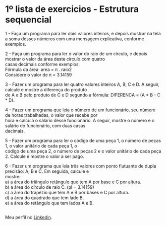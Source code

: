 # 1º lista de exercicios -  Estrutura sequencial

<p>1 - Faça um programa para ler dois valores inteiros, e depois mostrar na tela a soma desses números com uma
mensagem explicativa, conforme exemplos.</p>

<p>2 - Faça um programa para ler o valor do raio de um círculo, e depois mostrar o valor da área deste círculo com quatro<br>
casas decimais conforme exemplos.<br>
Fórmula da área: area = π . raio2<br>
Considere o valor de π = 3.14159</p>

<p>3 - Fazer um programa para ler quatro valores inteiros A, B, C e D. A seguir, calcule e mostre a diferença do produto<br>
de A e B pelo produto de C e D segundo a fórmula: DIFERENCA = (A * B - C * D).</p>

<p>4 - Fazer um programa que leia o número de um funcionário, seu número de horas trabalhadas, o valor que recebe por<br>
hora e calcula o salário desse funcionário. A seguir, mostre o número e o salário do funcionário, com duas casas<br>
decimais.</p>

<p>5 - Fazer um programa para ler o código de uma peça 1, o número de peças 1, o valor unitário de cada peça 1, o<br>
código de uma peça 2, o número de peças 2 e o valor unitário de cada peça 2. Calcule e mostre o valor a ser pago.
</p>

<p>6 - Fazer um programa que leia três valores com ponto flutuante de dupla precisão: A, B e C. Em seguida, calcule e<br>
mostre:<br>
a) a área do triângulo retângulo que tem A por base e C por altura.<br>
b) a área do círculo de raio C. (pi = 3.14159)<br>
c) a área do trapézio que tem A e B por bases e C por altura.<br>
d) a área do quadrado que tem lado B.<br>
e) a área do retângulo que tem lados A e B.
</p>

##

Meu perfil no [Linkedin](https://www.linkedin.com/in/arthur-verissimo-892763250/).